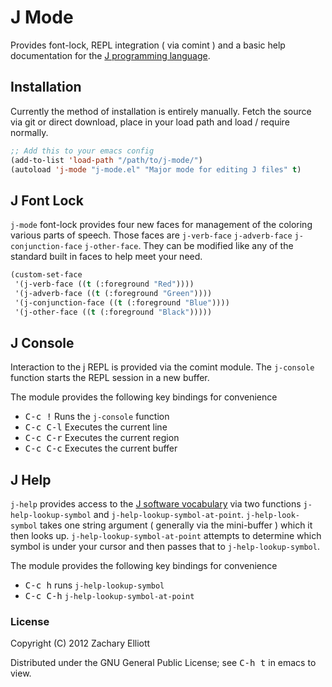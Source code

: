
# J Mode

Provides font-lock, REPL integration ( via comint ) and a basic help
documentation for the [J programming language](http://www.jsoftware.com).

## Installation

Currently the method of installation is entirely manually. Fetch the source via
git or direct download, place in your load path and load / require normally.

```lisp
;; Add this to your emacs config
(add-to-list 'load-path "/path/to/j-mode/")
(autoload 'j-mode "j-mode.el" "Major mode for editing J files" t)
```

## J Font Lock

`j-mode` font-lock provides four new faces for management of the coloring
various parts of speech. Those faces are `j-verb-face` `j-adverb-face`
`j-conjunction-face` `j-other-face`. They can be modified like any of the
standard built in faces to help meet your need.

```lisp
(custom-set-face
 '(j-verb-face ((t (:foreground "Red"))))
 '(j-adverb-face ((t (:foreground "Green"))))
 '(j-conjunction-face ((t (:foreground "Blue"))))
 '(j-other-face ((t (:foreground "Black")))))
```

## J Console

Interaction to the j REPL is provided via the comint module. The `j-console`
function starts the REPL session in a new buffer.

The module provides the following key bindings for convenience

* <kbd>C-c !</kbd> Runs the `j-console` function
* <kbd>C-c C-l</kbd> Executes the current line
* <kbd>C-c C-r</kbd> Executes the current region
* <kbd>C-c C-c</kbd> Executes the current buffer

## J Help

`j-help` provides access to the
[J software vocabulary](http://www.jsoftware.com/help/dictionary/vocabul.htm)
via two functions `j-help-lookup-symbol` and
`j-help-lookup-symbol-at-point`. `j-help-look-symbol` takes one string argument
( generally via the mini-buffer ) which it then looks up.
`j-help-lookup-symbol-at-point` attempts to determine which symbol is under your
cursor and then passes that to `j-help-lookup-symbol`.

The module provides the following key bindings for convenience

* <kbd>C-c h</kbd> runs `j-help-lookup-symbol`
* <kbd>C-c C-h</kbd> `j-help-lookup-symbol-at-point`

### License

Copyright (C) 2012 Zachary Elliott

Distributed under the GNU General Public License; see <kbd>C-h t</kbd> in emacs
to view.
